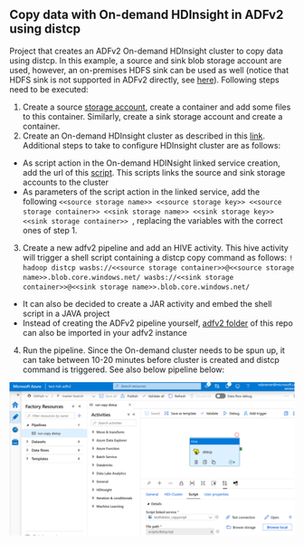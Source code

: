 ## Copy data with On-demand HDInsight in ADFv2 using distcp

Project that creates an ADFv2 On-demand HDInsight cluster to copy data using distcp. In this example, a source and sink blob storage account are used, however, an on-premises HDFS sink can be used as well (notice that HDFS sink is not supported in ADFv2 directly, see [here](https://docs.microsoft.com/en-us/azure/data-factory/copy-activity-overview#supported-data-stores-and-formats)). Following steps need to be executed:

1. Create a source [storage account](https://docs.microsoft.com/en-us/azure/storage/common/storage-account-create?tabs=azure-portal), create a container and add some files to this container. Similarly, create a sink storage account and create a container.
2. Create an On-demand HDInsight cluster as described in this [link](https://docs.microsoft.com/en-us/azure/hdinsight/hdinsight-hadoop-create-linux-clusters-adf). Additional steps to take to configure HDInsight cluster are as follows:
  - As script action in the On-demand HDINsight linked service creation, add the url of this [script](https://raw.githubusercontent.com/rebremer/adfv2-hdfs-sink/master/HDInsight_actionscripts/link_source_sink_storage.sh). This scripts links the source and sink storage accounts to the cluster
  - As parameters of the script action in the linked service, add the following ```<<source storage name>> <<source storage key>> <<source storage container>> <<sink storage name>> <<sink storage key>> <<sink storage container>> ```, replacing the variables with the correct ones of step 1. 
3. Create a new adfv2 pipeline and add an HIVE activity. This hive activity will trigger a shell script containing a distcp copy command as follows: ```! hadoop distcp wasbs://<<source storage container>>@<<source storage name>>.blob.core.windows.net/ wasbs://<<sink storage container>>@<<sink storage name>>.blob.core.windows.net/ ```
  - It can also be decided to create a JAR activity and embed the shell script in a JAVA project
  - Instead of creating the ADFv2 pipeline yourself, [adfv2 folder](https://github.com/rebremer/adfv2-hdfs-sink/tree/master/adfv2) of this repo can also be imported in your adfv2 instance
4. Run the pipeline. Since the On-demand cluster needs to be spun up, it can take between 10-20 minutes before cluster is created and distcp command is triggered. See also below pipeline below:

![Overview](./images/adfv2_pipeline_distcp.png)